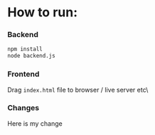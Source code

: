 # How to run:

### Backend

```bash
npm install
node backend.js
```

### Frontend

Drag `index.html` file to browser / live server etc\

### Changes
Here is my change
